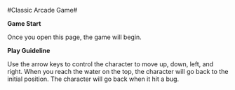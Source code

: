 #Classic Arcade Game#

**Game Start**

Once you open this page, the game will begin.

**Play Guideline**

Use the arrow keys to control the character to move up, down, left, and right. When you reach the water on the top, the character will go back to the initial position. The character will go back when it hit a bug.

